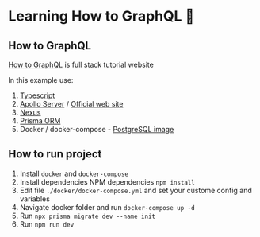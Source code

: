 # Learning How to GraphQL 📝

## How to GraphQL
[How to GraphQL](https://www.howtographql.com/) is full stack tutorial website


In this example use:
1. [Typescript](https://www.typescriptlang.org/)
2. [Apollo Server](https://github.com/apollographql/apollo-server/tree/main/packages/apollo-server) / [Official web site](https://www.apollographql.com/)
3. [Nexus](https://github.com/graphql-nexus/nexus)
4. [Prisma ORM](https://www.prisma.io/)
5. Docker / docker-compose - [PostgreSQL image](https://hub.docker.com/_/postgres)


## How to run project

1. Install `docker` and `docker-compose`
1. Install dependencies NPM dependencies `npm install`
1. Edit file `./docker/docker-compose.yml` and set your custome config and variables
1. Navigate docker folder and run `docker-compose up -d`
1. Run `npx prisma migrate dev --name init`
1. Run `npm run dev`
